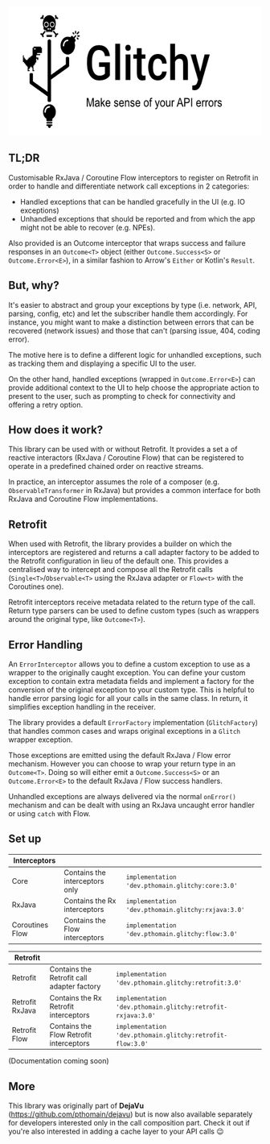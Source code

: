 <img src="https://github.com/pthomain/glitchy/blob/master/github/glitchy-header.png" style="height: 256px; width: auto;"/>

TL;DR
-----

Customisable RxJava / Coroutine Flow interceptors to register on Retrofit in order to handle and differentiate network call exceptions in 2 categories:

- Handled exceptions that can be handled gracefully in the UI (e.g. IO exceptions)
- Unhandled exceptions that should be reported and from which the app might not be able to recover (e.g. NPEs).

Also provided is an Outcome interceptor that wraps success and failure responses in an `Outcome<T>` object (either `Outcome.Success<S>` or `Outcome.Error<E>`), in a similar fashion to Arrow's `Either` or Kotlin's `Result`.

But, why?
---------

It's easier to abstract and group your exceptions by type (i.e. network, API, parsing, config, etc) and let the subscriber handle them accordingly. For instance, you might want to make a distinction between errors that can be recovered (network issues) and those that can't (parsing issue, 404, coding error).

The motive here is to define a different logic for unhandled exceptions, such as tracking them and displaying a specific UI to the user. 

On the other hand, handled exceptions (wrapped in `Outcome.Error<E>`) can provide additional context to the UI to help choose the appropriate action to present to the user, such as prompting to check for connectivity and offering a retry option.

How does it work?
-----------------

This library can be used with or without Retrofit. It provides a set a of reactive interactors (RxJava / Coroutine Flow) that can be registered to operate in a predefined chained order on reactive streams. 

In practice, an interceptor assumes the role of a composer (e.g. `ObservableTransformer` in RxJava) but provides a common interface for both RxJava and Coroutine Flow implementations. 

Retrofit
--------

When used with Retrofit, the library provides a builder on which the interceptors are registered and returns a call adapter factory to be added to the Retrofit configuration in lieu of the default one. This provides a centralised way to intercept and compose all the Retrofit calls (`Single<T>`/`Observable<T>` using the RxJava adapter or `Flow<t>` with the Coroutines one).

Retrofit interceptors receive metadata related to the return type of the call. Return type parsers can be used to define custom types (such as wrappers around the original type, like `Outcome<T>`).

Error Handling
--------------

An `ErrorInterceptor` allows you to define a custom exception to use as a wrapper to the originally caught exception.
You can define your custom exception to contain extra metadata fields and implement a factory for the conversion of the original exception to your custom type. 
This is helpful to handle error parsing logic for all your calls in the same class. In return, it simplifies exception handling in the receiver.

The library provides a default `ErrorFactory` implementation (`GlitchFactory`) that handles common cases and wraps original exceptions in a `Glitch` wrapper exception.

Those exceptions are emitted using the default RxJava / Flow error mechanism. However you can choose to wrap your return type in an `Outcome<T>`. Doing so will either emit a `Outcome.Success<S>` or an `Outcome.Error<E>` to the default RxJava / Flow success handlers.

Unhandled exceptions are always delivered via the normal `onError()` mechanism and can be dealt with using an RxJava uncaught error handler or using `catch` with Flow.

Set up
------

| Interceptors | | |
|--- |--- |--- |
| Core | Contains the interceptors only | ```implementation 'dev.pthomain.glitchy:core:3.0'``` |
| RxJava | Contains the Rx interceptors | ```implementation 'dev.pthomain.glitchy:rxjava:3.0'``` |
| Coroutines Flow | Contains the Flow interceptors | ```implementation 'dev.pthomain.glitchy:flow:3.0'``` |

| Retrofit | | |
|--- |--- |--- |
| Retrofit | Contains the Retrofit call adapter factory | ```implementation 'dev.pthomain.glitchy:retrofit:3.0'``` |
| Retrofit RxJava | Contains the Rx Retrofit interceptors | ```implementation 'dev.pthomain.glitchy:retrofit-rxjava:3.0'``` |
| Retrofit Flow | Contains the Flow Retrofit interceptors | ```implementation 'dev.pthomain.glitchy:retrofit-flow:3.0'``` |

(Documentation coming soon)

More
----

This library was originally part of __DejaVu__ (https://github.com/pthomain/dejavu) but is now also available separately for developers interested only in the call composition part. Check it out if you're also interested in adding a cache layer to your API calls 😉


